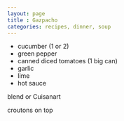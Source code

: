 ```yaml
---
layout: page
title : Gazpacho
categories: recipes, dinner, soup
---
```


* cucumber (1 or 2)
* green pepper
* canned diced tomatoes (1 big can)
* garlic
* lime
* hot sauce

blend or Cuisanart

croutons on top


